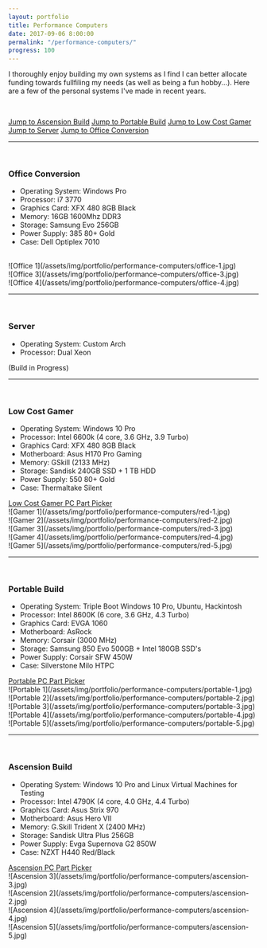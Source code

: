 ```yaml
---
layout: portfolio
title: Performance Computers
date: 2017-09-06 8:00:00
permalink: "/performance-computers/"
progress: 100
---
```



I thoroughly enjoy building my own systems as I find I can better allocate funding towards fullfiling my needs (as well as being a fun hobby...). Here are a few of the personal systems I've made in recent years.

<br>

<a class="button" href="#ascension">Jump to Ascension Build</a>
<a class="button" href="#portable">Jump to Portable Build</a>
<a class="button" href="#gamer">Jump to Low Cost Gamer</a>
<a class="button" href="#server">Jump to Server</a>
<a class="button" href="#office">Jump to Office Conversion</a>



<span id="office">

---

<br>

### Office Conversion
- Operating System: Windows Pro
- Processor: i7 3770
- Graphics Card: XFX 480 8GB Black
- Memory: 16GB 1600Mhz DDR3
- Storage: Samsung Evo 256GB
- Power Supply: 385 80+ Gold
- Case: Dell Optiplex 7010

<br>
![Office 1](/assets/img/portfolio/performance-computers/office-1.jpg)
<br>
![Office 3](/assets/img/portfolio/performance-computers/office-3.jpg)
<br>
![Office 4](/assets/img/portfolio/performance-computers/office-4.jpg)
<br>



<span id="server">

---

<br>

### Server
- Operating System: Custom Arch
- Processor: Dual Xeon

(Build in Progress)


<span id="gamer">

---

<br>

### Low Cost Gamer
- Operating System: Windows 10 Pro
- Processor: Intel 6600k (4 core, 3.6 GHz, 3.9 Turbo)
- Graphics Card: XFX 480 8GB Black
- Motherboard: Asus H170 Pro Gaming
- Memory: GSkill (2133 MHz)
- Storage: Sandisk 240GB SSD + 1 TB HDD
- Power Supply: 550 80+ Gold
- Case: Thermaltake Silent

<a class="button" href="https://pcpartpicker.com/list/7DwjV6">
Low Cost Gamer PC Part Picker
</a>

<br>
![Gamer 1](/assets/img/portfolio/performance-computers/red-1.jpg)
<br>
![Gamer 2](/assets/img/portfolio/performance-computers/red-2.jpg)
<br>
![Gamer 3](/assets/img/portfolio/performance-computers/red-3.jpg)
<br>
![Gamer 4](/assets/img/portfolio/performance-computers/red-4.jpg)
<br>
![Gamer 5](/assets/img/portfolio/performance-computers/red-5.jpg)
<br>

<span id="portable">

---

<br>

### Portable Build
- Operating System: Triple Boot Windows 10 Pro, Ubuntu, Hackintosh
- Processor: Intel 8600K (6 core, 3.6 GHz, 4.3 Turbo)
- Graphics Card: EVGA 1060
- Motherboard: AsRock 
- Memory: Corsair (3000 MHz)
- Storage: Samsung 850 Evo 500GB + Intel 180GB SSD's
- Power Supply: Corsair SFW 450W
- Case: Silverstone Milo HTPC

<a class="button" href="https://pcpartpicker.com/list/8wvf3b">
Portable PC Part Picker
</a>

<br>
![Portable 1](/assets/img/portfolio/performance-computers/portable-1.jpg)
<br>
![Portable 2](/assets/img/portfolio/performance-computers/portable-2.jpg)
<br>
![Portable 3](/assets/img/portfolio/performance-computers/portable-3.jpg)
<br>
![Portable 4](/assets/img/portfolio/performance-computers/portable-4.jpg)
<br>
![Portable 5](/assets/img/portfolio/performance-computers/portable-5.jpg)
<br>



<span id="ascension">

---

<br>

### Ascension Build
- Operating System: Windows 10 Pro and Linux Virtual Machines for Testing
- Processor: Intel 4790K (4 core, 4.0 GHz, 4.4 Turbo)
- Graphics Card: Asus Strix 970
- Motherboard: Asus Hero VII
- Memory: G.Skill Trident X (2400 MHz)
- Storage: Sandisk Ultra Plus 256GB
- Power Supply: Evga Supernova G2 850W
- Case: NZXT H440 Red/Black

<a class="button" href="http://pcpartpicker.com/list/V2kZf8">
Ascension PC Part Picker
</a>

<br>
![Ascension 3](/assets/img/portfolio/performance-computers/ascension-3.jpg)
<br>
![Ascension 2](/assets/img/portfolio/performance-computers/ascension-2.jpg)
<br>
![Ascension 4](/assets/img/portfolio/performance-computers/ascension-4.jpg)
<br>
![Ascension 5](/assets/img/portfolio/performance-computers/ascension-5.jpg)


<!-- | Type | Item | Price |
| ---- | ---- | ----- |
|CPU            |[Intel Core i7-4790K 4.0GHz Quad-Core Processor](http://pcpartpicker.com/product/6vzv6h/intel-cpu-bx80646i74790k)|Purchased For $276.99|
|CPU Cooler     |[Corsair H110i GT 113.0 CFM Liquid CPU Cooler](http://pcpartpicker.com/product/ZVnG3C/corsair-cpu-cooler-cw9060019ww)|Purchased For $123.99|
|Motherboard    |[Asus MAXIMUS VII HERO ATX LGA1150 Motherboard](http://pcpartpicker.com/product/pYyFf7/asus-motherboard-maximusviihero)|Purchased For $188.95|
|Memory         |[G.Skill Trident X Series 16GB (2 x 8GB) DDR3-2400 Memory](http://pcpartpicker.com/product/wxzv6h/gskill-memory-f32400c10d16gtx)|Purchased For $134.99|
|Storage        |[Sandisk Ultra Plus 256GB 2.5" Solid State Drive](http://pcpartpicker.com/product/csDwrH/sandisk-internal-hard-drive-sdssdhp256gg25)|Purchased For $99.99|
|Storage        |[Samsung 850 EVO-Series 500GB 2.5" Solid State Drive](http://pcpartpicker.com/product/FrH48d/samsung-internal-hard-drive-mz75e500bam)|Purchased For $179.99|
|Video Card     |[Asus GeForce GTX 970 4GB STRIX Video Card](http://pcpartpicker.com/product/zp98TW/asus-video-card-strixgtx970dc2oc4gd5)|Purchased For $329.99|
|Case           |[NZXT H440 (Black/Red) ATX Mid Tower Case](http://pcpartpicker.com/product/Vyw323/nzxt-case-cah440wm1)|Purchased For $99.99|
|Power Supply   |[EVGA 850W 80+ Gold Certified Fully-Modular ATX Power Supply](http://pcpartpicker.com/product/LCfp99/evga-power-supply-220g20850xr)|Purchased For $84.99|
|Monitor        |[LG 24M34D-B 23.6" 60Hz Monitor](http://pcpartpicker.com/product/bwGkcf/lg-monitor-24m34db)|Purchased For $99.99|
|Monitor        |[LG 24M34D-B 23.6" 60Hz Monitor](http://pcpartpicker.com/product/bwGkcf/lg-monitor-24m34db)|Purchased For $99.99|
|Keyboard       |[Logitech G710 Plus Wired Gaming Keyboard](http://pcpartpicker.com/product/GBCwrH/logitech-keyboard-920003887)|Purchased For $99.99|
|Mouse          |[Logitech G700s Wireless Laser Mouse](http://pcpartpicker.com/product/29V48d/logitech-mouse-910003584)|Purchased For $49.99|
|Speakers       |[Logitech Z506 155W 5.1ch Speakers](http://pcpartpicker.com/product/YwLypg/logitech-speakers-980000430)|Purchased For $74.99|
|Other          |Qck Mousepad|Purchased For $8.99|
||Total (*Prices include shipping, taxes, rebates, and discounts*)|$1953.81| -->


<!--
<br>

<style>
.carousel {display:none}
.w3-left, .w3-right, .w3-badge {cursor:pointer}
</style>

### Slideshow Indicators

<div style="max-width:800px">

<img class="carousel" src="/assets/img/travel/Greece/Santorini/Santorini-1.JPG" style="width:100%">

<img class="carousel" src="/assets/img/travel/Greece/Santorini/Santorini-2.JPG" style="width:100%">

<img class="carousel" src="/assets/img/travel/Greece/Santorini/Santorini-3.JPG" style="width:100%">

<div onclick="plusDivs(-1)">&#10094;</div>

<div onclick="plusDivs(1)">&#10095;</div>

<span onclick="currentDiv(1)">1</span>

<span onclick="currentDiv(2)">2</span>

<span onclick="currentDiv(3)">3</span>
  
</div>
-->
